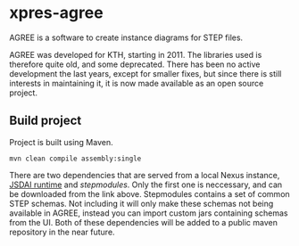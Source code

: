 # xpres-agree



AGREE is a software to create instance diagrams for STEP files. 

AGREE was developed for KTH, starting in 2011. The libraries used is therefore quite old, and some deprecated. There has been no active development the last years, except for smaller fixes, but since there is still interests in maintaining it, it is now made available as an open source project.

## Build project

Project is built using Maven.

`mvn clean compile assembly:single`

There are two dependencies that are served from a local Nexus instance, [JSDAI runtime](https://www.jsdai.net/download) and *stepmodules*. Only the first one is neccessary, and can be downloaded from the link above. Stepmodules contains a set of common STEP schemas. Not including it will only make these schemas not being available in AGREE, instead you can import custom jars containing schemas from the UI.
Both of these dependencies will be added to a public maven repository in the near future.
